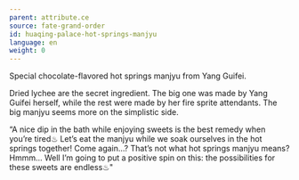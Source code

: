 ```yaml
---
parent: attribute.ce
source: fate-grand-order
id: huaqing-palace-hot-springs-manjyu
language: en
weight: 0
---
```


Special chocolate-flavored hot springs manjyu from Yang Guifei.

Dried lychee are the secret ingredient. The big one was made by Yang Guifei herself, while the rest were made by her fire sprite attendants. The big manjyu seems more on the simplistic side.

“A nice dip in the bath while enjoying sweets is the best remedy when you’re tired♨ Let’s eat the manjyu while we soak ourselves in the hot springs together! Come again…? That’s not what hot springs manjyu means? Hmmm… Well I’m going to put a positive spin on this: the possibilities for these sweets are endless♨"
